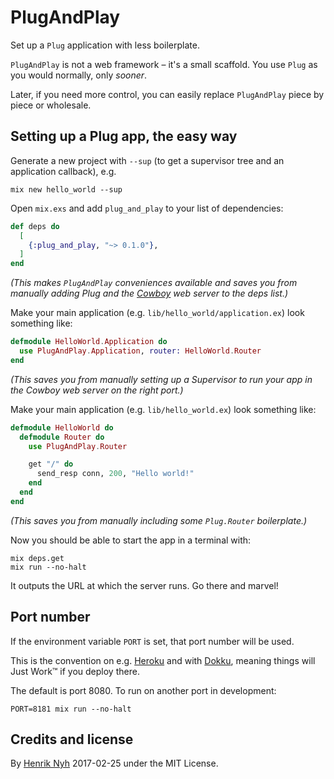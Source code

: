 # PlugAndPlay

Set up a `Plug` application with less boilerplate.

`PlugAndPlay` is not a web framework – it's a small scaffold. You use `Plug` as you would normally, only *sooner*.

Later, if you need more control, you can easily replace `PlugAndPlay` piece by piece or wholesale.


## Setting up a Plug app, the easy way

Generate a new project with `--sup` (to get a supervisor tree and an application callback), e.g.

    mix new hello_world --sup

Open `mix.exs` and add `plug_and_play` to your list of dependencies:

```elixir
def deps do
  [
    {:plug_and_play, "~> 0.1.0"},
  ]
end
```

*(This makes `PlugAndPlay` conveniences available and saves you from manually adding Plug and the [Cowboy](https://github.com/ninenines/cowboy) web server to the deps list.)*

Make your main application (e.g. `lib/hello_world/application.ex`) look something like:

```elixir
defmodule HelloWorld.Application do
  use PlugAndPlay.Application, router: HelloWorld.Router
end
```

*(This saves you from manually setting up a Supervisor to run your app in the Cowboy web server on the right port.)*

Make your main application (e.g. `lib/hello_world.ex`) look something like:

```elixir
defmodule HelloWorld do
  defmodule Router do
    use PlugAndPlay.Router

    get "/" do
      send_resp conn, 200, "Hello world!"
    end
  end
end
```

*(This saves you from manually including some `Plug.Router` boilerplate.)*

Now you should be able to start the app in a terminal with:

    mix deps.get
    mix run --no-halt

It outputs the URL at which the server runs. Go there and marvel!


## Port number

If the environment variable `PORT` is set, that port number will be used.

This is the convention on e.g. [Heroku](https://heroku.com) and with [Dokku](http://dokku.viewdocs.io/dokku/), meaning things will Just Work™ if you deploy there.

The default is port 8080. To run on another port in development:

    PORT=8181 mix run --no-halt


## Credits and license

By [Henrik Nyh](https://henrik.nyh.se) 2017-02-25 under the MIT License.
